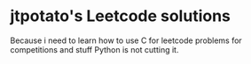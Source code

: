 # jtpotato's Leetcode solutions

Because i need to learn how to use C for leetcode problems for competitions and stuff
Python is not cutting it.
